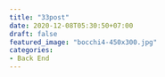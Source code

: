 ```yaml
---
title: "33post"
date: 2020-12-08T05:30:50+07:00
draft: false
featured_image: "bocchi4-450x300.jpg"
categories:
- Back End
---
```


